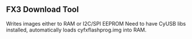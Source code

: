 ## FX3 Download Tool ##
Writes images either to RAM or I2C/SPI EEPROM
Need to have CyUSB libs installed, automatically loads cyfxflashprog.img into RAM.
